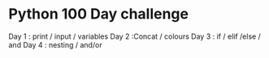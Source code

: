 # Python 100 Day challenge
 
Day 1 : print /  input / variables
Day 2 :Concat / colours
Day 3 : if / elif /else / and 
Day 4 : nesting / and/or 
